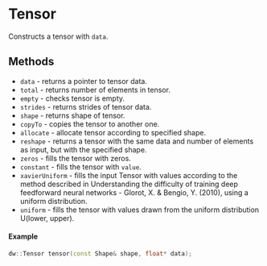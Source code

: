 # Tensor
Constructs a tensor with `data`.

## Methods
* `data` - returns a pointer to tensor data.
* `total` - returns number of elements in tensor.
* `empty` - checks tensor is empty.
* `strides` - returns strides of tensor data.
* `shape` - returns shape of tensor.
* `copyTo` - copies the tensor to another one.
* `allocate` - allocate tensor according to specified shape.
* `reshape` - returns a tensor with the same data and number of elements as input, but with the specified shape.
* `zeros` - fills the tensor with zeros.
* `constant` -  fills the tensor with `value`.
* `xavierUniform` - fills the input Tensor with values according to the method described in Understanding the difficulty of training deep feedforward neural networks - Glorot, X. & Bengio, Y. (2010), using a uniform distribution.
* `uniform` - fills the tensor with values drawn from the uniform distribution U(lower, upper).

#### Example
```cpp
dw::Tensor tensor(const Shape& shape, float* data);
```
